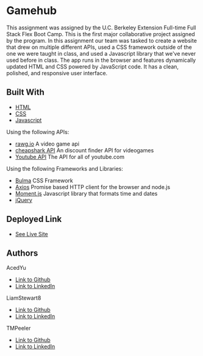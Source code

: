 # Gamehub
This assignment was assigned by the U.C. Berkeley Extension Full-time Full Stack Flex Boot Camp.
This is the first major collaborative project assigned by the program. In this assignment our team was tasked to create a website that drew on multiple different APIs, used a CSS framework outside of the one we were taught in class, and used a Javascript library that we've never used before in class. The app runs in the browser and features dynamically updated HTML and CSS powered by JavaScript code. It has a clean, polished, and responsive user interface.

## Built With
* [HTML](https://developer.mozilla.org/en-US/docs/Web/HTML)
* [CSS](https://developer.mozilla.org/en-US/docs/Web/CSS)
* [Javascript](https://developer.mozilla.org/en-US/docs/Web/JavaScript)

Using the following APIs:
* [rawg.io](https://api.rawg.io/docs/) A video game api
* [cheapshark API](https://apidocs.cheapshark.com/) An discount finder API for videogames
* [Youtube API](https://developers.google.com/youtube/v3) The API for all of youtube.com

Using the following Frameworks and Libraries:
- [Bulma](https://bulma.io/documentation/) CSS Framework
- [Axios](https://github.com/axios/axios) Promise based HTTP client for the browser and node.js
- [Moment.js](https://momentjs.com/docs/) Javascript library that formats time and dates
- [jQuery](https://api.jquery.com/)

## Deployed Link

* [See Live Site](https://acedyu.github.io/gamehub/)

## Authors
AcedYu
- [Link to Github](https://github.com/AcedYu)
- [Link to LinkedIn](https://www.linkedin.com/in/alex-yu-3712811b9/)

LiamStewart8
- [Link to Github](https://github.com/LiamStewart8)
- [Link to LinkedIn](https://www.linkedin.com/in/liamsctewart/)

TMPeeler
- [Link to Github](https://github.com/TMPeeler)
- [Link to LinkedIn](https://www.linkedin.com/in/thomas-peeler-2879bb208/)